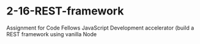 # 2-16-REST-framework
Assignment for Code Fellows JavaScript Development accelerator (build a REST framework using vanilla Node
